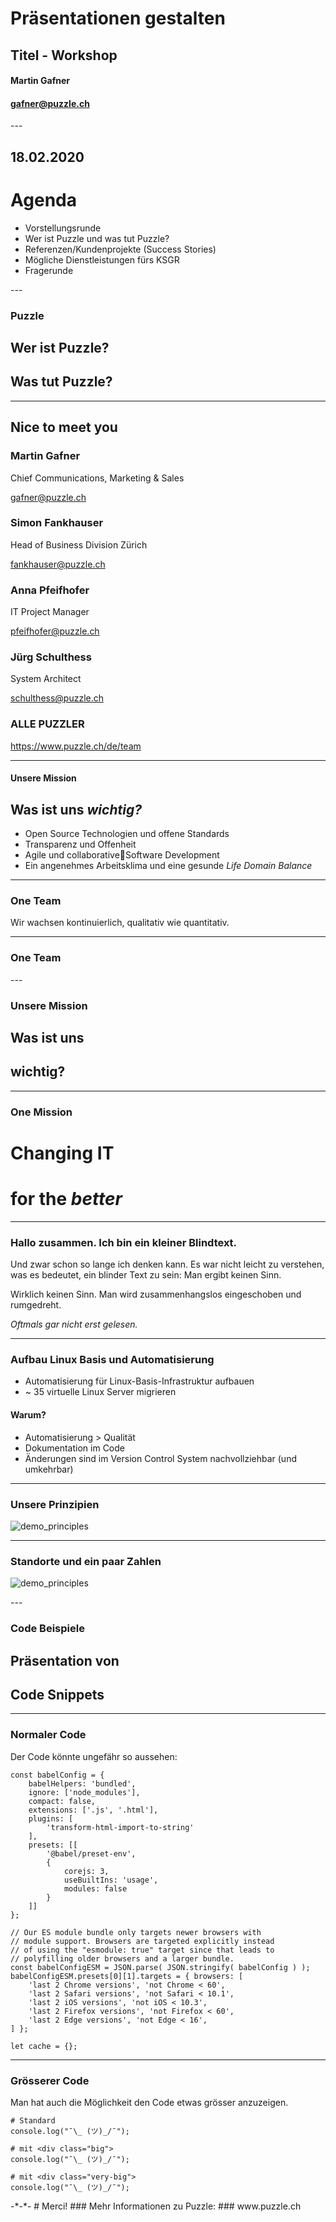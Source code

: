 # Präsentationen gestalten
## Titel - Workshop
#### Martin Gafner
#### gafner@puzzle.ch
<!-- .slide: class="master-cover" -->

-*-*-

## 18.02.2020
# Agenda
- Vorstellungsrunde
- Wer ist Puzzle und was tut Puzzle?
- Referenzen/Kundenprojekte (Success Stories)
- Mögliche Dienstleistungen fürs KSGR
- Fragerunde
<!-- .slide: class="master-agenda" -->

-*-*-
<div class="nr"></div>

### Puzzle
## Wer ist Puzzle?
## Was tut Puzzle?
<!-- .slide: class="master-title" -->

***
## Nice to meet you
<div class="people">
  <div>

  <div class="img" style="background-image: url(https://www.puzzle.ch/wp-content/uploads/2019/06/Gafner_Martin-1-400x300.jpg)" /></div>

  ### Martin Gafner
  Chief Communications,
  Marketing & Sales

  gafner@puzzle.ch

  </div><div>

  <div class="img" style="background-image: url(https://www.puzzle.ch/wp-content/uploads/2015/07/Fankhauser-Simon-400x300.jpg)" /></div>

  ### Simon Fankhauser
  Head of Business
  Division Zürich

  fankhauser@puzzle.ch

  </div><div>

  <div class="img" style="background-image: url(https://www.puzzle.ch/wp-content/uploads/2019/06/Pfeifhofer_Anna-400x300.jpg)" /></div>

  ### Anna Pfeifhofer
  IT Project Manager
  &nbsp;

  pfeifhofer@puzzle.ch

  </div><div>

  <div class="img" style="background-image: url(https://www.puzzle.ch/wp-content/uploads/2016/07/Shulthess_Juerg-400x300.jpg)" /></div>

  ### Jürg Schulthess
  System Architect
  &nbsp;

  schulthess@puzzle.ch

  </div>
</div>

### ALLE PUZZLER

https://www.puzzle.ch/de/team


<!-- .slide: class="master-content people" -->

***

<div>

  #### Unsere Mission

  ## Was ist uns *wichtig?*
</div>

<div>

- Open Source Technologien und offene Standards
- Transparenz und Offenheit
- Agile und collaborativeSoftware Development
- Ein angenehmes Arbeitsklima und eine gesunde
  *Life Domain Balance*
</div>
<!-- .slide: class="master-left-right" -->

***
### One Team
Wir wachsen kontinuierlich, qualitativ wie quantitativ.

<!-- .slide: class="master-team"> -->

***

### One Team

<!-- .slide: class="master-team-2"> -->

-*-*-
<div class="nr"></div>

### Unsere Mission

## Was ist uns
## wichtig?
<!-- .slide: class="master-title" -->

***
<div>

### One Mission
</div><div>

# Changing IT
# for the *better*
</div>
<!-- .slide: class="master-top-head" -->

***
### Hallo zusammen. Ich bin ein kleiner Blindtext.

<div class="narrow">

Und zwar schon so lange ich denken kann. Es war nicht leicht zu verstehen, was es bedeutet, ein blinder Text zu sein: Man ergibt keinen Sinn.

Wirklich keinen Sinn. Man wird zusammenhangslos eingeschoben und rumgedreht.

*Oftmals gar nicht erst gelesen.*

</div>

***
### Aufbau Linux Basis und Automatisierung
<div class="narrow">

- Automatisierung für Linux-Basis-Infrastruktur aufbauen
- ~ 35 virtuelle Linux Server migrieren

#### Warum?
- Automatisierung > Qualität
- Dokumentation im Code
- Änderungen sind im Version Control System nachvollziehbar (und umkehrbar)
</div>

***
<div>

### Unsere Prinzipien

</div>

<div>

![demo_principles](example-presentation/imgs/demo_principles.png)

</div>

<!-- .slide: class="master-top-head" -->
***
<div>

### Standorte und ein paar Zahlen

</div>

<div>

![demo_principles](example-presentation/imgs/demo_numbers.png)

</div>

<!-- .slide: class="master-top-head" -->

-*-*-

<div class="nr"></div>

### Code Beispiele
## Präsentation von
## Code Snippets
<!-- .slide: class="master-title" -->

***

### Normaler Code

Der Code könnte ungefähr so aussehen:

```
const babelConfig = {
    babelHelpers: 'bundled',
    ignore: ['node_modules'],
    compact: false,
    extensions: ['.js', '.html'],
    plugins: [
        'transform-html-import-to-string'
    ],
    presets: [[
        '@babel/preset-env',
        {
            corejs: 3,
            useBuiltIns: 'usage',
            modules: false
        }
    ]]
};

// Our ES module bundle only targets newer browsers with
// module support. Browsers are targeted explicitly instead
// of using the "esmodule: true" target since that leads to
// polyfilling older browsers and a larger bundle.
const babelConfigESM = JSON.parse( JSON.stringify( babelConfig ) );
babelConfigESM.presets[0][1].targets = { browsers: [
    'last 2 Chrome versions', 'not Chrome < 60',
    'last 2 Safari versions', 'not Safari < 10.1',
    'last 2 iOS versions', 'not iOS < 10.3',
    'last 2 Firefox versions', 'not Firefox < 60',
    'last 2 Edge versions', 'not Edge < 16',
] };

let cache = {};
```

***
### Grösserer Code
Man hat auch die Möglichkeit den Code etwas grösser anzuzeigen.

```
# Standard
console.log("¯\_ (ツ)_/¯");
```

<div class="big">

```
# mit <div class="big">
console.log("¯\_ (ツ)_/¯");
```

</div>

<div class="very-big">

```
# mit <div class="very-big">
console.log("¯\_ (ツ)_/¯");
```

</div>
-*-*-
# Merci!
### Mehr Informationen zu Puzzle:
### www.puzzle.ch

<!-- .slide: class="master-thanks"> -->